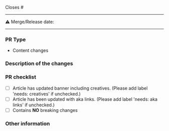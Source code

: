 <!-- Review contributing guidelines before creating PRs -->
<!-- https://github.com/microsoft/win-student-devs#contributing -->

Closes # <!-- REQUIRED: Add the issue number (ex: #12) so the issue is automatically closed when PR is merged -->

---

⚠️ Merge/Release date:

---

### PR Type
- Content changes

### Description of the changes

### PR checklist
- [ ] Article has updated banner including creatives. (Please add label 'needs: creatives' if unchecked.)
- [ ] Article has been updated with aka links. (Please add label 'needs: aka links' if unchecked.)
- [ ] Contains **NO** breaking changes

### Other information
<!-- If this PR contains a breaking change, please describe the impact and migration path for existing applications below. 
     Please note that breaking changes are likely to be rejected -->